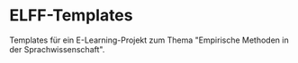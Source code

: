 # ELFF-Templates

Templates für ein E-Learning-Projekt zum Thema "Empirische Methoden in der Sprachwissenschaft".